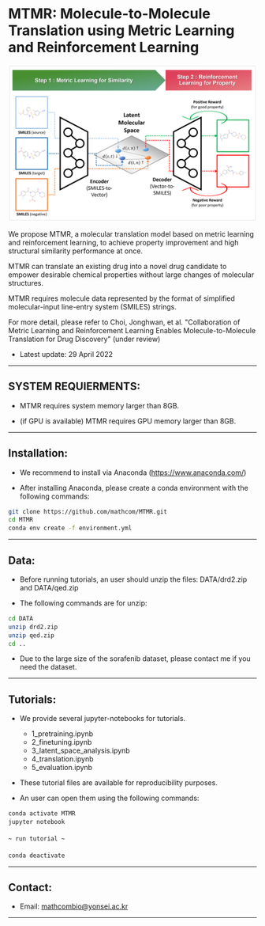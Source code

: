 # MTMR: Molecule-to-Molecule Translation using Metric Learning and Reinforcement Learning

<img src="figs/overview_of_MTMR.png" alt="thumbnail" width="600px" />

We propose MTMR, a molecular translation model based on metric learning and reinforcement learning, to achieve property improvement and high structural similarity performance at once.

MTMR can translate an existing drug into a novel drug candidate to empower desirable chemical properties without large changes of molecular structures.

MTMR requires molecule data represented by the format of simplified molecular-input line-entry system (SMILES) strings.

For more detail, please refer to Choi, Jonghwan, et al. "Collaboration of Metric Learning and Reinforcement Learning Enables Molecule-to-Molecule Translation for Drug Discovery" (under review)


* Latest update: 29 April 2022

--------------------------------------------------------------------------------------------
## SYSTEM REQUIERMENTS: 

- MTMR requires system memory larger than 8GB.

- (if GPU is available) MTMR requires GPU memory larger than 8GB.


--------------------------------------------------------------------------------------------
## Installation:

- We recommend to install via Anaconda (https://www.anaconda.com/)

- After installing Anaconda, please create a conda environment with the following commands:

```bash
git clone https://github.com/mathcom/MTMR.git
cd MTMR
conda env create -f environment.yml
```


--------------------------------------------------------------------------------------------
## Data:

- Before running tutorials, an user should unzip the files: DATA/drd2.zip and DATA/qed.zip

- The following commands are for unzip:

```bash
cd DATA
unzip drd2.zip
unzip qed.zip
cd ..
```

- Due to the large size of the sorafenib dataset, please contact me if you need the dataset.
  

--------------------------------------------------------------------------------------------
## Tutorials:

- We provide several jupyter-notebooks for tutorials.
  - 1_pretraining.ipynb
  - 2_finetuning.ipynb
  - 3_latent_space_analysis.ipynb
  - 4_translation.ipynb
  - 5_evaluation.ipynb

- These tutorial files are available for reproducibility purposes.

- An user can open them using the following commands:

```bash
conda activate MTMR
jupyter notebook

~ run tutorial ~

conda deactivate
```


--------------------------------------------------------------------------------------------
## Contact:

- Email: mathcombio@yonsei.ac.kr


--------------------------------------------------------------------------------------------
